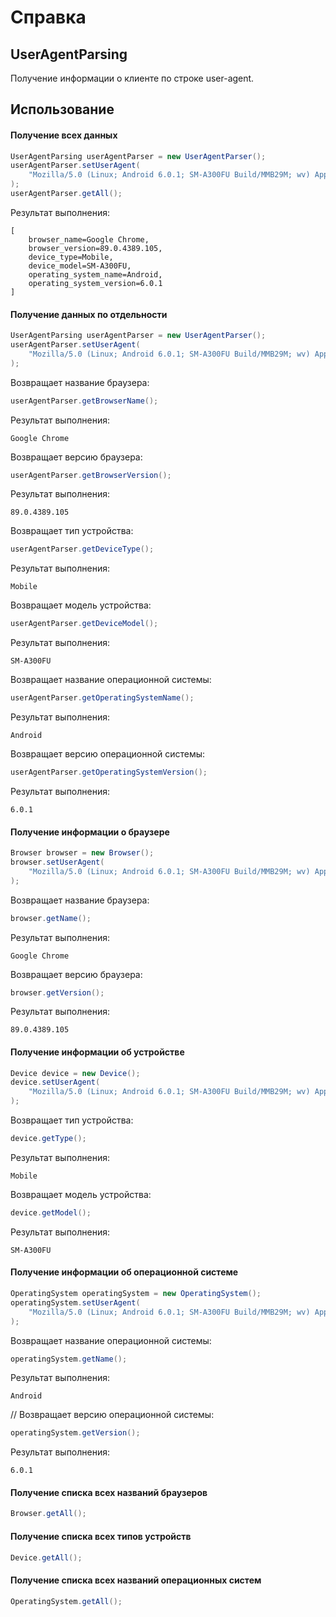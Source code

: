 # Справка
## UserAgentParsing
Получение информации о клиенте по строке user-agent.

## Использование
#### Получение всех данных
```java
UserAgentParsing userAgentParser = new UserAgentParser();
userAgentParser.setUserAgent(
    "Mozilla/5.0 (Linux; Android 6.0.1; SM-A300FU Build/MMB29M; wv) AppleWebKit/537.36 (KHTML, like Gecko) Version/4.0 Chrome/89.0.4389.105 Mobile Safari/537.36"
);
userAgentParser.getAll();
```

Результат выполнения:
```
[
    browser_name=Google Chrome,
    browser_version=89.0.4389.105,
    device_type=Mobile,
    device_model=SM-A300FU,
    operating_system_name=Android,
    operating_system_version=6.0.1
]
```

#### Получение данных по отдельности
```java
UserAgentParsing userAgentParser = new UserAgentParser();
userAgentParser.setUserAgent(
    "Mozilla/5.0 (Linux; Android 6.0.1; SM-A300FU Build/MMB29M; wv) AppleWebKit/537.36 (KHTML, like Gecko) Version/4.0 Chrome/89.0.4389.105 Mobile Safari/537.36"
);
```

Возвращает название браузера:
```java
userAgentParser.getBrowserName();
```

Результат выполнения:
```
Google Chrome
```

Возвращает версию браузера:
```java
userAgentParser.getBrowserVersion();
```

Результат выполнения:
```
89.0.4389.105
```

Возвращает тип устройства:
```java
userAgentParser.getDeviceType();
```

Результат выполнения:
```
Mobile
```

Возвращает модель устройства:
```java
userAgentParser.getDeviceModel();
```

Результат выполнения:
```
SM-A300FU
```

Возвращает название операционной системы:
```java
userAgentParser.getOperatingSystemName();
```

Результат выполнения:
```
Android
```

Возвращает версию операционной системы:
```java
userAgentParser.getOperatingSystemVersion();
```

Результат выполнения:
```
6.0.1
```

#### Получение информации о браузере
```java
Browser browser = new Browser();
browser.setUserAgent(
	"Mozilla/5.0 (Linux; Android 6.0.1; SM-A300FU Build/MMB29M; wv) AppleWebKit/537.36 (KHTML, like Gecko) Version/4.0 Chrome/89.0.4389.105 Mobile Safari/537.36"
);
```

Возвращает название браузера:
```java
browser.getName();
```

Результат выполнения:
```
Google Chrome
```

Возвращает версию браузера:
```java
browser.getVersion();
```

Результат выполнения:
```
89.0.4389.105
```

#### Получение информации об устройстве
```java
Device device = new Device();
device.setUserAgent(
	"Mozilla/5.0 (Linux; Android 6.0.1; SM-A300FU Build/MMB29M; wv) AppleWebKit/537.36 (KHTML, like Gecko) Version/4.0 Chrome/89.0.4389.105 Mobile Safari/537.36"
);
```

Возвращает тип устройства:
```java
device.getType();
```

Результат выполнения:
```
Mobile
```

Возвращает модель устройства:
```java
device.getModel();
```

Результат выполнения:
```
SM-A300FU
```

#### Получение информации об операционной системе
```java
OperatingSystem operatingSystem = new OperatingSystem();
operatingSystem.setUserAgent(
    "Mozilla/5.0 (Linux; Android 6.0.1; SM-A300FU Build/MMB29M; wv) AppleWebKit/537.36 (KHTML, like Gecko) Version/4.0 Chrome/89.0.4389.105 Mobile Safari/537.36"
);
```

Возвращает название операционной системы:
```java
operatingSystem.getName();
```

Результат выполнения:
```
Android
```

// Возвращает версию операционной системы:
```java
operatingSystem.getVersion();
```

Результат выполнения:
```
6.0.1
```

#### Получение списка всех названий браузеров
```java
Browser.getAll();
```

#### Получение списка всех типов устройств
```java
Device.getAll();
```

#### Получение списка всех названий операционных систем
```java
OperatingSystem.getAll();
```
